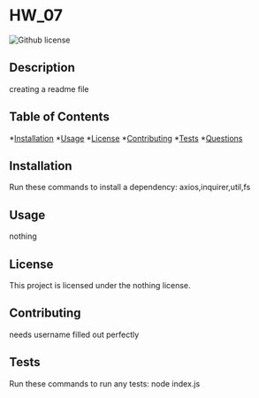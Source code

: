 
# HW_07
![Github license](https://img.shields.io/badge/license-MIT-blue.svg)
## Description
  creating a readme file
 ## Table of Contents
  *[Installation](#installation)
  *[Usage](#usage)
  *[License](#license)
  *[Contributing](#contributing)
  *[Tests](#tests)
  *[Questions](#questions)
  
## Installation
Run these commands to install a dependency:
    axios,inquirer,util,fs
## Usage
nothing
## License
This project is licensed under the nothing license.
## Contributing
needs username filled out perfectly 
## Tests
Run these commands to run any tests:
    node index.js
    